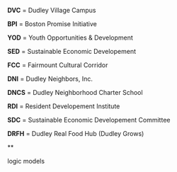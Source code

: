 **DVC** = Dudley Village Campus

**BPI** = Boston Promise Initiative

**YOD** = Youth Opportunities & Development 

**SED** = Sustainable Economic Developement

**FCC** = Fairmount Cultural Corridor

**DNI** = Dudley Neighbors, Inc.

**DNCS** = Dudley Neighborhood Charter School

**RDI** = Resident Developement Institute

**SDC** = Sustainable Economic Developement Committee

**DRFH** = Dudley Real Food Hub (Dudley Grows)

**

logic models
